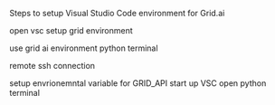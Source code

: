 Steps to setup Visual Studio Code environment for Grid.ai


open vsc
setup grid environment

use grid ai environment
python terminal


remote ssh connection


setup envrionemntal variable for GRID_API
start up VSC
open python terminal
